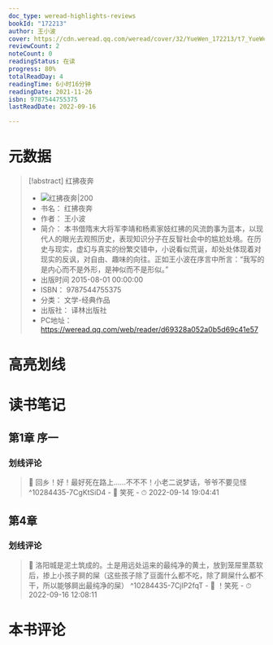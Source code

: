 ```yaml
---
doc_type: weread-highlights-reviews
bookId: "172213"
author: 王小波
cover: https://cdn.weread.qq.com/weread/cover/32/YueWen_172213/t7_YueWen_172213.jpg
reviewCount: 2
noteCount: 0
readingStatus: 在读
progress: 80%
totalReadDay: 4
readingTime: 6小时16分钟
readingDate: 2021-11-26
isbn: 9787544755375
lastReadDate: 2022-09-16

---
```

# 元数据
> [!abstract] 红拂夜奔
> - ![ 红拂夜奔|200](https://cdn.weread.qq.com/weread/cover/32/YueWen_172213/t7_YueWen_172213.jpg)
> - 书名： 红拂夜奔
> - 作者： 王小波
> - 简介： 本书借隋末大将军李靖和杨素家妓红拂的风流韵事为蓝本，以现代人的眼光去观照历史，表现知识分子在反智社会中的尴尬处境。在历史与现实，虚幻与真实的纷繁交错中，小说看似荒诞，却处处体现着对现实的反讽，对自由、趣味的向往。正如王小波在序言中所言：“我写的是内心而不是外形，是神似而不是形似。”
> - 出版时间 2015-08-01 00:00:00
> - ISBN： 9787544755375
> - 分类： 文学-经典作品
> - 出版社： 译林出版社
> - PC地址：https://weread.qq.com/web/reader/d69328a052a0b5d69c41e57

# 高亮划线

# 读书笔记

## 第1章 序一

### 划线评论
> 📌 回乡！好！最好死在路上……不不不！小老二说梦话，爷爷不要见怪  ^10284435-7CgKtSiD4
    - 💭 笑死
    - ⏱ 2022-09-14 19:04:41
   
## 第4章

### 划线评论
> 📌 洛阳城是泥土筑成的。土是用远处运来的最纯净的黄土，放到笼屉里蒸软后，掺上小孩子屙的屎（这些孩子除了豆面什么都不吃，除了屙屎什么都不干，所以能够屙出最纯净的屎）  ^10284435-7CjlP2fqT
    - 💭 ！笑死
    - ⏱ 2022-09-16 12:08:11
   
# 本书评论
